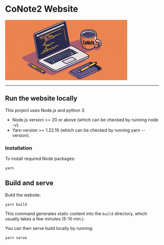 # CoNote2 Website

![](./static/img/banner.png)

---

## Run the website locally

This project uses Node.js and python 3.

- Node.js version >= 20 or above (which can be checked by running node -v).
- Yarn version >= 1.22.19 (which can be checked by running yarn --version).

### Installation

To install required Node packages:

```console
yarn
```

## Build and serve

Build the website:

```console
yarn build
```

This command generates static content into the `build` directory, which usually takes a few minutes (5-10 min.).

You can then serve build locally by running:

```console
yarn serve
```
